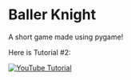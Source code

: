 # Baller Knight
A short game made using pygame!

Here is Tutorial #2:

[![YouTube Tutorial](https://img.youtube.com/vi/dDQyZp3qQI8/0.jpg)](https://www.youtube.com/watch?v=dDQyZp3qQI8)
